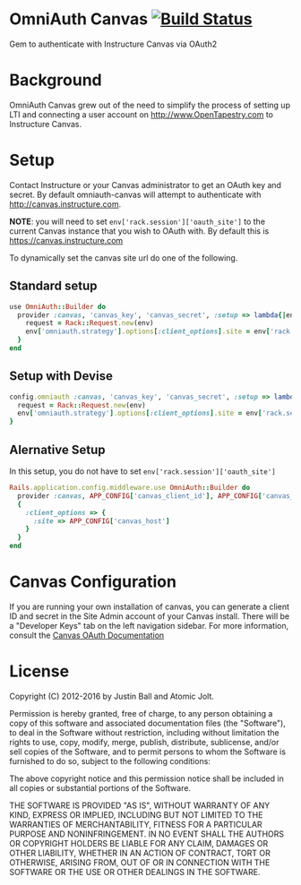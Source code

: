 # OmniAuth Canvas [![Build Status](https://travis-ci.org/atomicjolt/omniauth-canvas.svg?branch=master)](https://travis-ci.org/atomicjolt/omniauth-canvas)
Gem to authenticate with Instructure Canvas via OAuth2

# Background
OmniAuth Canvas grew out of the need to simplify the process of setting up LTI and connecting a user account on
http://www.OpenTapestry.com to Instructure Canvas.

# Setup
Contact Instructure or your Canvas administrator to get an OAuth key and secret. By default omniauth-canvas will attempt to
authenticate with http://canvas.instructure.com. 

**NOTE**: you will need to set `env['rack.session']['oauth_site']` to the current Canvas instance that you wish to OAuth with. By default this is https://canvas.instructure.com

To dynamically set the canvas site url do one of the following.

## Standard setup

```ruby
use OmniAuth::Builder do
  provider :canvas, 'canvas_key', 'canvas_secret', :setup => lambda{|env|
    request = Rack::Request.new(env)
    env['omniauth.strategy'].options[:client_options].site = env['rack.session']['oauth_site']
  }
end
```

## Setup with Devise

```ruby
config.omniauth :canvas, 'canvas_key', 'canvas_secret', :setup => lambda{|env|
  request = Rack::Request.new(env)
  env['omniauth.strategy'].options[:client_options].site = env['rack.session']['oauth_site']
}
```

## Alernative Setup

In this setup, you do not have to set `env['rack.session']['oauth_site']`

```ruby
Rails.application.config.middleware.use OmniAuth::Builder do
  provider :canvas, APP_CONFIG['canvas_client_id'], APP_CONFIG['canvas_client_secret'],
  {
    :client_options => {
      :site => APP_CONFIG['canvas_host']
    }
  }
end
```
  

# Canvas Configuration

If you are running your own installation of canvas, you can generate a client ID
and secret in the Site Admin account of your Canvas install. There will be a
"Developer Keys" tab on the left navigation sidebar. For more information,
consult the [Canvas OAuth Documentation](https://canvas.instructure.com/doc/api/file.oauth.html)


# License

Copyright (C) 2012-2016 by Justin Ball and Atomic Jolt.

Permission is hereby granted, free of charge, to any person obtaining a copy
of this software and associated documentation files (the "Software"), to deal
in the Software without restriction, including without limitation the rights
to use, copy, modify, merge, publish, distribute, sublicense, and/or sell
copies of the Software, and to permit persons to whom the Software is
furnished to do so, subject to the following conditions:

The above copyright notice and this permission notice shall be included in
all copies or substantial portions of the Software.

THE SOFTWARE IS PROVIDED "AS IS", WITHOUT WARRANTY OF ANY KIND, EXPRESS OR
IMPLIED, INCLUDING BUT NOT LIMITED TO THE WARRANTIES OF MERCHANTABILITY,
FITNESS FOR A PARTICULAR PURPOSE AND NONINFRINGEMENT. IN NO EVENT SHALL THE
AUTHORS OR COPYRIGHT HOLDERS BE LIABLE FOR ANY CLAIM, DAMAGES OR OTHER
LIABILITY, WHETHER IN AN ACTION OF CONTRACT, TORT OR OTHERWISE, ARISING FROM,
OUT OF OR IN CONNECTION WITH THE SOFTWARE OR THE USE OR OTHER DEALINGS IN
THE SOFTWARE.
